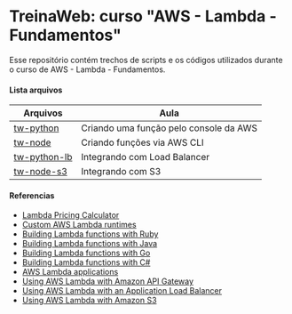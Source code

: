 # TreinaWeb: curso "AWS - Lambda - Fundamentos"

Esse repositório contém trechos de scripts e os códigos utilizados durante o curso de AWS - Lambda - Fundamentos.

#### Lista arquivos
| Arquivos | Aula |
| ------ | ------ |
[tw-python](https://github.com/treinaweb/treinaweb-aws-lambda-fundamentos/tree/master/tw-python) | Criando uma função pelo console da AWS |
[tw-node](https://github.com/treinaweb/treinaweb-aws-lambda-fundamentos/tree/master/tw-node) | Criando funções via AWS CLI |
[tw-python-lb](https://github.com/treinaweb/treinaweb-aws-lambda-fundamentos/tree/master/tw-python-lb) | Integrando com Load Balancer |
[tw-node-s3](https://github.com/treinaweb/treinaweb-aws-lambda-fundamentos/tree/master/tw-node-s3) | Integrando com S3 |

#### Referencias

 - [Lambda Pricing Calculator](https://s3.amazonaws.com/lambda-tools/pricing-calculator.html)
 - [Custom AWS Lambda runtimes](https://docs.aws.amazon.com/lambda/latest/dg/runtimes-custom.html)
 - [Building Lambda functions with Ruby](https://docs.aws.amazon.com/lambda/latest/dg/lambda-ruby.html)
 - [Building Lambda functions with Java](https://docs.aws.amazon.com/lambda/latest/dg/lambda-java.html)
 - [Building Lambda functions with Go](https://docs.aws.amazon.com/lambda/latest/dg/lambda-golang.html)
 - [Building Lambda functions with C#](https://docs.aws.amazon.com/lambda/latest/dg/lambda-csharp.html)
 - [AWS Lambda applications](https://docs.aws.amazon.com/lambda/latest/dg/deploying-lambda-apps.html)
 - [Using AWS Lambda with Amazon API Gateway](https://docs.aws.amazon.com/lambda/latest/dg/services-apigateway.html)
 - [Using AWS Lambda with an Application Load Balancer](https://docs.aws.amazon.com/lambda/latest/dg/services-alb.html)
 - [Using AWS Lambda with Amazon S3](https://docs.aws.amazon.com/lambda/latest/dg/with-s3.html)
